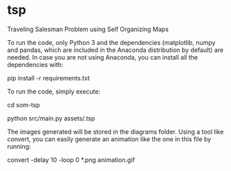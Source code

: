 # tsp
Traveling Salesman Problem using Self Organizing Maps

To run the code, only Python 3 and the dependencies (matplotlib, numpy and pandas, which are included in the Anaconda distribution by default) are needed. In case you are not using Anaconda, you can install all the dependencies with:

pip install -r requirements.txt

To run the code, simply execute:

cd som-tsp

python src/main.py assets/<instance>.tsp

The images generated will be stored in the diagrams folder. Using a tool like convert, you can easily generate an animation like the one in this file by running:

convert -delay 10 -loop 0 *.png animation.gif
